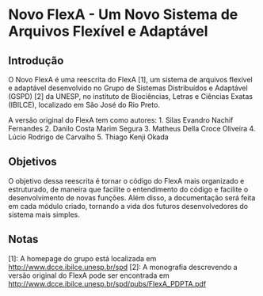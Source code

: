 Novo FlexA - Um Novo Sistema de Arquivos Flexível e Adaptável
==============================================================

Introdução
----------
O Novo FlexA é uma reescrita do FlexA [1], um sistema de arquivos flexível e
adaptável desenvolvido no Grupo de Sistemas Distribuídos e Adaptável (GSPD) [2]
da UNESP, no instituto de Biociências, Letras e Ciências Exatas (IBILCE),
localizado em São José do Rio Preto.

A versão original do FlexA tem como autores:
	1. Silas Evandro Nachif Fernandes
	2. Danilo Costa Marim Segura
	3. Matheus Della Croce Oliveira
	4. Lúcio Rodrigo de Carvalho
	5. Thiago Kenji Okada

Objetivos
---------
O objetivo dessa reescrita é tornar o código do FlexA mais organizado e
estruturado, de maneira que facilite o entendimento do código e facilite o
desenvolvimento de novas funções. Além disso, a documentação será feita em cada
módulo criado, tornando a vida dos futuros desenvolvedores do sistema mais
simples.

Notas
-----
[1]: A homepage do grupo está localizada em http://www.dcce.ibilce.unesp.br/spd
[2]: A monografia descrevendo a versão original do FlexA pode ser encontrada em
http://www.dcce.ibilce.unesp.br/spd/pubs/FlexA_PDPTA.pdf
